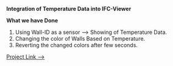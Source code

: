 **Integration of Temperature Data into IFC-Viewer**

**What we have Done**
1) Using Wall-ID as a sensor --> Showing of Temperature Data.
2) Changing the color of Walls Based on Temperature.
3) Reverting the changed colors after few seconds.

[Project Link -->](https://kritgya2001.github.io/Hloov-Internship-Task-4/)
